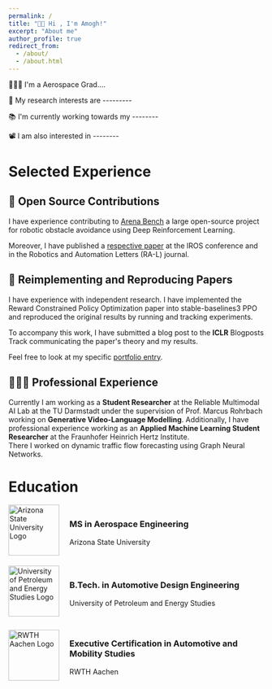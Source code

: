 ```yaml
---
permalink: /
title: "👋🏼 Hi , I'm Amogh!"
excerpt: "About me"
author_profile: true
redirect_from: 
  - /about/
  - /about.html
---
```



👨🏻‍💻 I'm a Aerospace Grad....

🔬 My research interests are ---------

📚 I'm currently working towards my --------

📽️ I am also interested in --------

# Selected Experience

## 🤖 Open Source Contributions
I have experience contributing to [Arena Bench](https://github.com/Arena-Rosnav) a large open-source project for robotic obstacle avoidance using Deep Reinforcement Learning.

Moreover, I have published a [respective paper](https://sudo-boris.github.io/publication/2022-Arena-Bench) at the IROS conference and in the Robotics and Automation Letters (RA-L) journal.

## 📜 Reimplementing and Reproducing Papers
I have experience with independent research. I have implemented the Reward Constrained Policy Optimization paper into stable-baselines3 PPO and reproduced the original results by running and tracking experiments.

To accompany this work, I have submitted a blog post to the **ICLR** Blogposts Track communicating the paper's theory and my results.

Feel free to look at my specific [portfolio entry](https://sudo-boris.github.io/portfolio/RCPPO/).

## 👨🏻‍🔬 Professional Experience
Currently I am working as a **Student Researcher** at the Reliable Multimodal AI Lab at the TU Darmstadt under the supervision of Prof. Marcus Rohrbach working on **Generative Video-Language Modelling**.
Additionally, I have professional experience working as an **Applied Machine Learning Student Researcher** at the Fraunhofer Heinrich Hertz Institute. \
There I worked on dynamic traffic flow forecasting using Graph Neural Networks.


# Education

<!-- Education Entry 1 -->
<div style="display: flex; align-items: center; margin-bottom: 20px;">
  <img src="/assets/images/asu_logo.png" alt="Arizona State University Logo" style="width: 100px; height: auto; margin-right: 20px;">
  <div>
    <h3>MS in Aerospace Engineering</h3>
    <p>Arizona State University</p>
  </div>
</div>

<!-- Education Entry 2 -->
<div style="display: flex; align-items: center; margin-bottom: 20px;">
  <img src="/assets/images/upes_logo.png" alt="University of Petroleum and Energy Studies Logo" style="width: 100px; height: auto; margin-right: 20px;">
  <div>
    <h3>B.Tech. in Automotive Design Engineering</h3>
    <p>University of Petroleum and Energy Studies</p>
  </div>
</div>

<!-- Education Entry 3 -->
<div style="display: flex; align-items: center; margin-bottom: 20px;">
  <img src="/assets/images/rwth_logo.png" alt="RWTH Aachen Logo" style="width: 100px; height: auto; margin-right: 20px;">
  <div>
    <h3>Executive Certification in Automotive and Mobility Studies</h3>
    <p>RWTH Aachen</p>
  </div>
</div>
